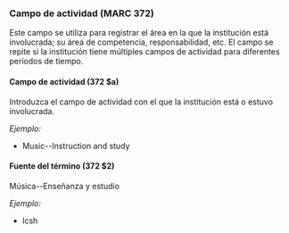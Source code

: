 ### Campo de actividad (MARC 372)

Este campo se utiliza para registrar el área en la que la institución está involucrada; su área de competencia, responsabilidad, etc. El campo se repite si la institución tiene múltiples campos de actividad para diferentes períodos de tiempo.

#### Campo de actividad (372 $a)

Introduzca el campo de actividad con el que la institución está o estuvo involucrada.

_Ejemplo:_

- Music--Instruction and study

#### Fuente del término (372 $2)

Música--Enseñanza y estudio

_Ejemplo:_

- lcsh
